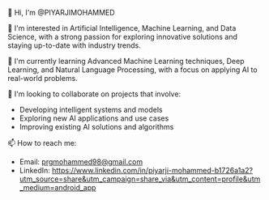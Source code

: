 👋 Hi, I'm @PIYARJIMOHAMMED

👀 I'm interested in Artificial Intelligence, Machine Learning, and Data Science, with a strong passion for exploring innovative solutions and staying up-to-date with industry trends.

🌱 I'm currently learning Advanced Machine Learning techniques, Deep Learning, and Natural Language Processing, with a focus on applying AI to real-world problems.

💞️ I'm looking to collaborate on projects that involve:

- Developing intelligent systems and models
- Exploring new AI applications and use cases
- Improving existing AI solutions and algorithms

📫 How to reach me:

- Email: prgmohammed98@gmail.com
- LinkedIn: https://www.linkedin.com/in/piyarji-mohammed-b1726a1a2?utm_source=share&utm_campaign=share_via&utm_content=profile&utm_medium=android_app

<!---
PIYARJIMOHAMMED/PIYARJIMOHAMMED is a ✨ special ✨ repository because its `README.md` (this file) appears on your GitHub profile.
You can click the Preview link to take a look at your changes.
--->
